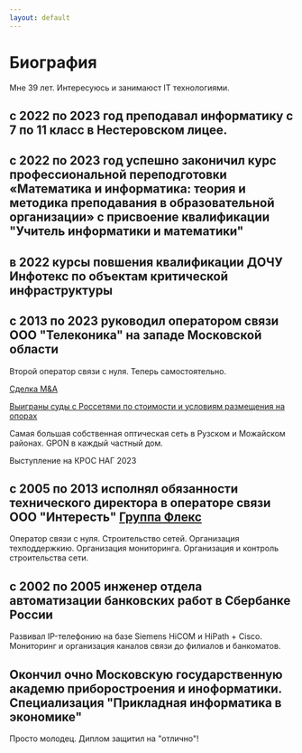 ```yaml
---
layout: default
---
```


# Биография

Мне 39 лет. Интересуюсь и занимаюст IT технологиями.

## c 2022 по 2023 год преподавал информатику с 7 по 11 класс в Нестеровском лицее.

## с 2022 по 2023 год успешно законичил курс профессиональной переподготовки «Математика и информатика: теория и методика преподавания в образовательной организации» с присвоение квалификации "Учитель информатики и математики"

## в 2022 курсы повшения квалификации ДОЧУ Инфотекс по объектам критической инфраструктуры

## с 2013 по 2023 руководил оператором связи ООО "Телеконика" на западе Московской области
Второй оператор связи с нуля. Теперь самостоятельно. 

[Сделка M&A](https://www.cableman.ru/content/alma-tv-priobrel-neskolko-provaiderov-v-moskve-i-podmoskove)

[Выиграны суды с Россетями по стоимости и условиям размещения на опорах](https://www.rbc.ru/technology_and_media/16/01/2024/65a68b109a794742c9c8fef5?utm_source=application&utm_source=application)

Самая большая собственная оптическая сеть в Рузском и Можайском районах. GPON в каждый частный дом. 

Выступление на КРОС НАГ 2023 

## с 2005 по 2013 исполнял обязанности технического директора в операторе связи ООО "Интересть" [Группа Флекс](https://flex.ru)

Оператор связи с нуля. 
Строительство сетей. 
Организация техподдержкию. 
Организация мониторинга. 
Организация и контроль строительства сети.

## с 2002 по 2005 инженер отдела автоматизации банковских работ в Сбербанке России

Развивал IP-телефонию на базе Siemens HiCOM и HiPath + Cisco. Мониторинг и организация каналов связи до филиалов и банкоматов.

## Окончил очно Московскую государственную академю приборостроения и иноформатики. Специализация "Прикладная информатика в экономике"

Просто молодец. Диплом защитил на "отлично"!


